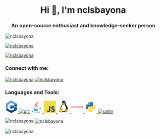 <h1 align="center">Hi 👋, I'm nclsbayona</h1>
<h3 align="center">An open-source enthusiast and knowledge-seeker person</h3>

<p align="left"> <img src="https://komarev.com/ghpvc/?username=nclsbayona&label=Profile%20views&color=0e75b6&style=flat" alt="nclsbayona" /> </p>

<p align="left"> <a href="https://github.com/ryo-ma/github-profile-trophy"><img src="https://github-profile-trophy.vercel.app/?username=nclsbayona" alt="nclsbayona" /></a> </p>

<p align="left"> <a href="https://twitter.com/nclsbayona" target="blank"><img src="https://img.shields.io/twitter/follow/nclsbayona?logo=twitter&style=for-the-badge" alt="nclsbayona" /></a> </p>

<h3 align="left">Connect with me:</h3>
<p align="left">
<a href="https://twitter.com/nclsbayona" target="blank"><img align="center" src="https://raw.githubusercontent.com/rahuldkjain/github-profile-readme-generator/neutral-icons/src/images/icons/Social/twitter.svg" alt="nclsbayona" height="30" width="40" /></a>
<a href="https://instagram.com/nclsbayona" target="blank"><img align="center" src="https://raw.githubusercontent.com/rahuldkjain/github-profile-readme-generator/neutral-icons/src/images/icons/Social/instagram.svg" alt="nclsbayona" height="30" width="40" /></a>
</p>

<h3 align="left">Languages and Tools:</h3>
<p align="left"> <a href="https://www.w3schools.com/cpp/" target="_blank"> <img src="https://raw.githubusercontent.com/devicons/devicon/master/icons/cplusplus/cplusplus-original.svg" alt="cplusplus" width="40" height="40"/> </a> <a href="https://git-scm.com/" target="_blank"> <img src="https://www.vectorlogo.zone/logos/git-scm/git-scm-icon.svg" alt="git" width="40" height="40"/> </a> <a href="https://www.java.com" target="_blank"> <img src="https://raw.githubusercontent.com/devicons/devicon/master/icons/java/java-original.svg" alt="java" width="40" height="40"/> </a> <a href="https://developer.mozilla.org/en-US/docs/Web/JavaScript" target="_blank"> <img src="https://raw.githubusercontent.com/devicons/devicon/master/icons/javascript/javascript-original.svg" alt="javascript" width="40" height="40"/> </a> <a href="https://www.linux.org/" target="_blank"> <img src="https://raw.githubusercontent.com/devicons/devicon/master/icons/linux/linux-original.svg" alt="linux" width="40" height="40"/> </a> <a href="https://www.oracle.com/" target="_blank"> <img src="https://raw.githubusercontent.com/devicons/devicon/master/icons/oracle/oracle-original.svg" alt="oracle" width="40" height="40"/> </a> <a href="https://www.python.org" target="_blank"> <img src="https://raw.githubusercontent.com/devicons/devicon/master/icons/python/python-original.svg" alt="python" width="40" height="40"/> </a> <a href="https://unity.com/" target="_blank"> <img src="https://www.vectorlogo.zone/logos/unity3d/unity3d-icon.svg" alt="unity" width="40" height="40"/> </a> </p>

<p><img align="left" src="https://github-readme-stats.vercel.app/api/top-langs?username=nclsbayona&show_icons=true&locale=en&layout=compact" alt="nclsbayona" /></p>

<p>&nbsp;<img align="center" src="https://github-readme-stats.vercel.app/api?username=nclsbayona&show_icons=true&locale=en" alt="nclsbayona" /></p>

<p><img align="center" src="https://github-readme-streak-stats.herokuapp.com/?user=nclsbayona&" alt="nclsbayona" /></p>